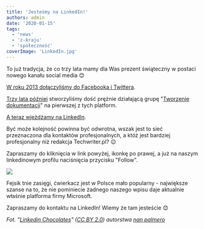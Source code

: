 ```yaml
---
title: 'Jesteśmy na LinkedIn!'
authors: admin
date: '2020-01-15'
tags:
  - 'news'
  - 'z-kraju'
  - 'społeczność'
coverImage: 'LinkedIn.jpg'
---
```


To już tradycja, że co trzy lata mamy dla Was prezent świąteczny w postaci
nowego kanału social media 😊

<!--truncate-->

[W roku 2013 dołączyliśmy do Facebooka i Twittera](http://techwriter.pl/prezent-od-sw-mikolaja-twarzoksiazka/).

[Trzy lata później](http://techwriter.pl/dolacz-do-grupy-i-tworz-dokumentacje-na-fb/)
stworzyliśmy dość prężnie działającą grupę
"[Tworzenie dokumentacji](https://www.facebook.com/groups/342747819400007/)" na
pierwszej z tych platform.

[A teraz wjeżdżamy na LinkedIn](https://www.linkedin.com/company/techwriter-pl/).

Być może kolejność powinna być odwrotna, wszak jest to sieć przeznaczona dla
kontaktów profesjonalnych, a któż jest bardziej profesjonalny niż redakcja
Techwriter.pl? 😉

Zapraszamy do kliknięcia w link powyżej, ikonkę po prawej, a już na naszym
linkedinowym profilu naciśnięcia przycisku "Follow".

![](images/Screenshot-2020-01-12-at-19.08.43-300x181.png)

Fejsik tnie zasięgi, ćwierkacz jest w Polsce mało popularny - największe szanse
na to, że nie pominiecie żadnego naszego wpisu daje aktualnie właśnie platforma
firmy Microsoft.

Zapraszamy do kontaktu na LinkedIn! Wiemy że tam jesteście 😊

_Fot.
"[Linkedin Chocolates](https://www.flickr.com/photos/nanpalmero/4278432941/)" ([CC BY 2.0](https://creativecommons.org/licenses/by/2.0/))
autorstwa [nan palmero](https://www.flickr.com/people/nanpalmero/)_
